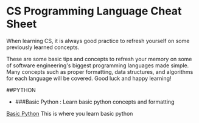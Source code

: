 # CS Programming Language Cheat Sheet
When learning CS, it is always good practice to refresh yourself on some previously learned concepts.

These are some basic tips and concepts to refresh your memory on some of software engineering's biggest programming languages made simple. Many concepts such as proper formatting, data structures, and algorithms for each language will be covered. Good luck and happy learning!

##PYTHON
- ###Basic Python : Learn basic python concepts and formatting

[Basic Python](#basic-python)
This is where you learn basic python

